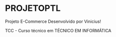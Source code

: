 # PROJETOPTL
Projeto E-Commerce Desenvolvido por Vinicius!

TCC - Curso técnico em TÉCNICO EM INFORMÁTICA
